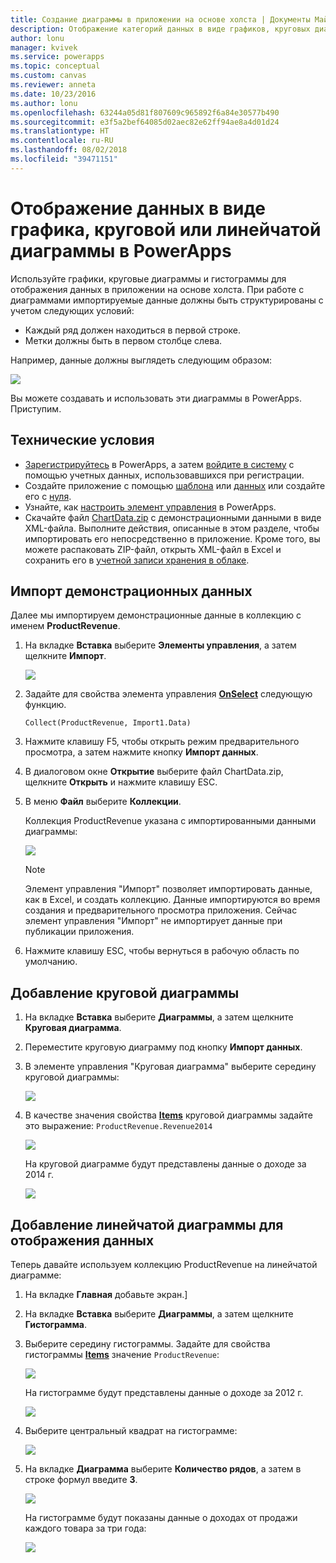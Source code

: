 ```yaml
---
title: Создание диаграммы в приложении на основе холста | Документы Майкрософт
description: Отображение категорий данных в виде графиков, круговых диаграмм или гистограмм в приложении на основе холста в PowerApps
author: lonu
manager: kvivek
ms.service: powerapps
ms.topic: conceptual
ms.custom: canvas
ms.reviewer: anneta
ms.date: 10/23/2016
ms.author: lonu
ms.openlocfilehash: 63244a05d81f807609c965892f6a84e30577b490
ms.sourcegitcommit: e3f5a2bef64085d02aec82e62ff94ae8a4d01d24
ms.translationtype: HT
ms.contentlocale: ru-RU
ms.lasthandoff: 08/02/2018
ms.locfileid: "39471151"
---
```

# <a name="show-data-in-a-line-pie-or-bar-chart-in-powerapps"></a>Отображение данных в виде графика, круговой или линейчатой диаграммы в PowerApps

Используйте графики, круговые диаграммы и гистограммы для отображения данных в приложении на основе холста. При работе с диаграммами импортируемые данные должны быть структурированы с учетом следующих условий:

* Каждый ряд должен находиться в первой строке.
* Метки должны быть в первом столбце слева.

Например, данные должны выглядеть следующим образом:

![][9]

Вы можете создавать и использовать эти диаграммы в PowerApps. Приступим.

## <a name="prerequisites"></a>Технические условия

* [Зарегистрируйтесь](../signup-for-powerapps.md) в PowerApps, а затем [войдите в систему](https://web.powerapps.com?utm_source=padocs&utm_medium=linkinadoc&utm_campaign=referralsfromdoc) с помощью учетных данных, использовавшихся при регистрации.
* Создайте приложение с помощью [шаблона](get-started-test-drive.md) или [данных](get-started-create-from-data.md) или создайте его с [нуля](get-started-create-from-blank.md).
* Узнайте, как [настроить элемент управления](add-configure-controls.md) в PowerApps.
* Скачайте файл [ChartData.zip](http://pwrappssamples.blob.core.windows.net/samples/ChartData.zip) с демонстрационными данными в виде XML-файла. Выполните действия, описанные в этом разделе, чтобы импортировать его непосредственно в приложение. Кроме того, вы можете распаковать ZIP-файл, открыть XML-файл в Excel и сохранить его в [учетной записи хранения в облаке](connections/cloud-storage-blob-connections.md).

## <a name="import-the-sample-data"></a>Импорт демонстрационных данных
Далее мы импортируем демонстрационные данные в коллекцию с именем **ProductRevenue**.

1. На вкладке **Вставка** выберите **Элементы управления**, а затем щелкните **Импорт**.  

    ![][11]  

2. Задайте для свойства элемента управления **[OnSelect](controls/properties-core.md)** следующую функцию.  

   ```Collect(ProductRevenue, Import1.Data)```

3. Нажмите клавишу F5, чтобы открыть режим предварительного просмотра, а затем нажмите кнопку **Импорт данных**.

4. В диалоговом окне **Открытие** выберите файл ChartData.zip, щелкните **Открыть** и нажмите клавишу ESC.

5. В меню **Файл** выберите **Коллекции**.

    Коллекция ProductRevenue указана с импортированными данными диаграммы:

    ![][1]  

   > [!NOTE]
   > Элемент управления "Импорт" позволяет импортировать данные, как в Excel, и создать коллекцию. Данные импортируются во время создания и предварительного просмотра приложения. Сейчас элемент управления "Импорт" не импортирует данные при публикации приложения.
   >

6. Нажмите клавишу ESC, чтобы вернуться в рабочую область по умолчанию.

## <a name="add-a-pie-chart"></a>Добавление круговой диаграммы
1. На вкладке **Вставка** выберите **Диаграммы**, а затем щелкните **Круговая диаграмма**.

2. Переместите круговую диаграмму под кнопку **Импорт данных**.

3. В элементе управления "Круговая диаграмма" выберите середину круговой диаграммы:   

    ![][10]

4. В качестве значения свойства **[Items](controls/properties-core.md)** круговой диаграммы задайте это выражение: `ProductRevenue.Revenue2014`

    ![][2]  

    На круговой диаграмме будут представлены данные о доходе за 2014 г.

    ![][3]  

## <a name="add-a-bar-chart-to-display-your-data"></a>Добавление линейчатой диаграммы для отображения данных
Теперь давайте используем коллекцию ProductRevenue на линейчатой диаграмме:

1. На вкладке **Главная** добавьте экран.]

2. На вкладке **Вставка** выберите **Диаграммы**, а затем щелкните **Гистограмма**.

3. Выберите середину гистограммы. Задайте для свойства гистограммы **[Items](controls/properties-core.md)** значение ```ProductRevenue```:

    ![][12]  

    На гистограмме будут представлены данные о доходе за 2012 г.

    ![][4]  

4. Выберите центральный квадрат на гистограмме:

    ![][5]

5. На вкладке **Диаграмма** выберите **Количество рядов**, а затем в строке формул введите **3**.

    ![][6]  

    На гистограмме будут показаны данные о доходах от продажи каждого товара за три года:

    ![][7]  

[1]: ./media/use-line-pie-bar-chart/productrevenuecollection.png
[2]: ./media/use-line-pie-bar-chart/itemsexpression.png
[3]: ./media/use-line-pie-bar-chart/piechart.png
[4]: ./media/use-line-pie-bar-chart/columnchart.png
[5]: ./media/use-line-pie-bar-chart/columnchartseries.png
[6]: ./media/use-line-pie-bar-chart/columnchartseriesfunction.png
[7]: ./media/use-line-pie-bar-chart/columnchartthreeyears.png
[8]: ./media/use-line-pie-bar-chart/preview.png
[9]: ./media/use-line-pie-bar-chart/tableformat.png
[10]: ./media/use-line-pie-bar-chart/middlepiechart.png
[11]: ./media/use-line-pie-bar-chart/import.png
[12]: ./media/use-line-pie-bar-chart/itemscolumnchart.png
